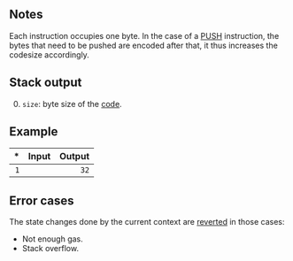 ## Notes

Each instruction occupies one byte. In the case of a [PUSH](/#60) instruction, the bytes that need to be pushed are encoded after that, it thus increases the codesize accordingly.

## Stack output

0. `size`: byte size of the [code](/about).

## Example

| * | Input | Output |
|--:|------:|-------:|
| `1` | | `32` |

## Error cases

The state changes done by the current context are [reverted](#FD) in those cases:
- Not enough gas.
- Stack overflow.
